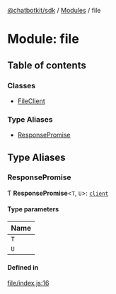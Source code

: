 [@chatbotkit/sdk](../README.md) / [Modules](../modules.md) / file

# Module: file

## Table of contents

### Classes

- [FileClient](../classes/file.FileClient.md)

### Type Aliases

- [ResponsePromise](file.md#responsepromise)

## Type Aliases

### ResponsePromise

Ƭ **ResponsePromise**\<`T`, `U`\>: [`client`](client.md)

#### Type parameters

| Name |
| :------ |
| `T` |
| `U` |

#### Defined in

[file/index.js:16](https://github.com/chatbotkit/node-sdk/blob/main/packages/sdk/src/file/index.js#L16)
